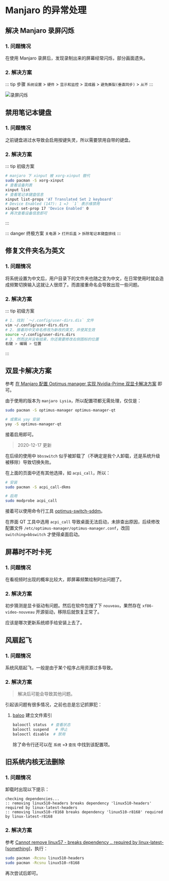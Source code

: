 # Manjaro 的异常处理

## 解决 Manjaro 录屏闪烁

### 1. 问题情况

在使用 Manjaro 录屏后，发现录制出来的屏幕经常闪烁，部分画面遗失。

### 2. 解决方案

::: tip 步骤
`系统设置` > `硬件` > `显示和监控` > `混成器` > `避免撕裂(垂直同步)` > `从不`
:::

![录屏闪烁](/os/manjaro/screen-flashing-when-recording.png)



## 禁用笔记本键盘

### 1. 问题情况

之前键盘进过水导致会启用按键失灵，所以需要禁用自带的键盘。

### 2. 解决方案

::: tip 初级方案  
```bash
# manjaro 下 xinput 被 xorg-xinput 替代
sudo pacman -S xorg-xinput
# 查看设备列表
xinput list
# 查看笔记本键盘信息 
xinput list-props 'AT Translated Set 2 keyboard'
# Device Enabled (147): 1 =》 `1` 表示维禁用
xinput set-prop 17 'Device Enabled' 0
# 再次查看设备信息即可
```
:::

::: danger 终极方案
`关电源` > `打开后盖` > `拆除笔记本键盘排线`
:::



## 修复文件夹名为英文

### 1. 问题情况

将系统设置为中文后，用户目录下的文件夹也随之变为中文，在日常使用时就会造成频繁切换输入这就让人很烦了。而直接重命名会导致出现一些问题。

### 2. 解决方案

::: tip 初级方案  

```bash
# 1. 找到 `～/.config/user-dirs.dis` 文件
vim ~/.config/user-dirs.dirs 
# 2. 接着将中文命名修改为新改的英文，并使其生效
source ~/.config/user-dirs.dirs
# 3. 然而这并没有结束，你还需要修改右侧图标的位置
右键 > 编辑 > 位置
```

:::



## 双显卡解决方案

参考 [在 Manjaro 配置 Optimus manager 实现 Nvidia-Prime 双显卡解决方案](https://blog.kongjune.com/manjaro-prime/) 即可。

由于使用的版本为 `manjaro Lysia`，所以配置项都无需处理，仅仅是：

```bash
sudo pacman -S optimus-manager optimus-manager-qt

# 或需从 yay 安装
yay -S optimus-manager-qt
```

接着启用即可。

> 2020-12-17 更新

在后续的使用中 `bbsswitch` 似乎被卸载了（不确定是我个人卸载，还是系统升级被移除）导致切换失败。

在上面的页面中还有其他选择，如 `acpi_call`，所以：

```bash
# 安装
sudo pacman -S acpi_call-dkms

# 启用
sudo modprobe acpi_call
```

接着可以使用命令行工具 [optimus-switch-sddm](https://github.com/dglt1/optimus-switch-sddm)。

在界面 QT 工具中选用 `acpi_call` 导致桌面无法启动，未排查出原因，后续修改配置文件 `/etc/optimus-manager/optimus-manager.conf`，改回 `switching=bbswitch` 才使得桌面启动。



## 屏幕时不时卡死

### 1. 问题情况

在看视频时出现的概率比较大，即屏幕频繁绘制时出问题了。

### 2. 解决方案

初步猜测是显卡驱动有问题。然后在软件包搜了下 `nouveau`，果然存在 `xf86-video-nouveau` 开源驱动，移除后就恢复正常了。

应该是哪次更新系统顺手给安装上去了。



## 风扇起飞

### 1. 问题情况

系统风扇起飞，一般是由于某个程序占用资源过多导致。

### 2. 解决方案

> 解决后可能会导致其他问题。

引起该问题有很多情况，之前也总是忘记抓罪犯：

1. [baloo](https://wiki.archlinux.org/index.php/Baloo) 建立文件索引

   ```bash
   balooctl status  # 查看状态
   balooctl suspend   # 停止
   balooctl disable  # 禁用
   ```

   除了命令行还可以在 `系统` =》 `查找` 中找到该配置项。



## 旧系统内核无法删除

### 1. 问题情况

卸载时出现以下提示：

``` 
checking dependencies...
:: removing linux510-headers breaks dependency 'linux510-headers' required by linux-latest-headers
:: removing linux510-r8168 breaks dependency 'linux510-r8168' required by linux-latest-r8168
```

### 2. 解决方案

参考 [Cannot remove linux57 - breaks dependency .. required by linux-latest-[something]](https://forum.manjaro.org/t/cannot-remove-linux57-breaks-dependency-required-by-linux-latest-something/7679)，执行：

```bash
sudo pacman -Rcsnu linux510-headers
sudo pacman -Rcsnu linux510-r8168
```

再次尝试后即可。

